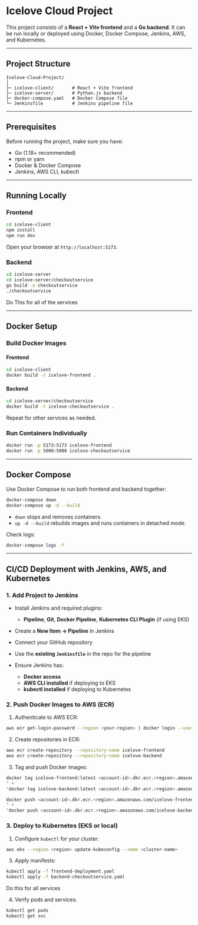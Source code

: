 # Icelove Cloud Project

This project consists of a **React + Vite frontend** and a **Go backend**. It can be run locally or deployed using Docker, Docker Compose, Jenkins, AWS, and Kubernetes.

---

## Project Structure

```
Icelove-Cloud-Project/
│
├─ icelove-client/       # React + Vite frontend
├─ icelove-server/       # Python.js backend
├─ docker-compose.yaml   # Docker Compose file
└─ Jenkinsfile           # Jenkins pipeline file
```

---

## Prerequisites

Before running the project, make sure you have:

* Go (1.18+ recommended)
* npm or yarn
* Docker & Docker Compose
* Jenkins, AWS CLI, kubectl

---

## Running Locally

### Frontend

```bash
cd icelove-client
npm install
npm run dev
```

Open your browser at `http://localhost:5173`.

### Backend

```bash
cd icelove-server
cd icelove-server/checkoutservice
go build -o checkoutservice
./checkoutservice
```

Do This for all of the services

---

## Docker Setup

### Build Docker Images

#### Frontend

```bash
cd icelove-client
docker build -t icelove-frontend .
```

#### Backend

```bash
cd icelove-server/checkoutservice
docker build -t icelove-checkoutservice .
```
Repeat for other services as needed.

### Run Containers Individually

```bash
docker run -p 5173:5173 icelove-frontend
docker run -p 5000:5000 icelove-checkoutservice
```

---

## Docker Compose

Use Docker Compose to run both frontend and backend together:

```bash
docker-compose down
docker-compose up -d --build
```

* `down` stops and removes containers.
* `up -d --build` rebuilds images and runs containers in detached mode.

Check logs:

```bash
docker-compose logs -f
```

---

## CI/CD Deployment with Jenkins, AWS, and Kubernetes

### 1. Add Project to Jenkins

* Install Jenkins and required plugins:

  * **Pipeline**, **Git**, **Docker Pipeline**, **Kubernetes CLI Plugin** (if using EKS)
* Create a **New Item → Pipeline** in Jenkins
* Connect your GitHub repository
* Use the **existing `Jenkinsfile`** in the repo for the pipeline
* Ensure Jenkins has:

  * **Docker access**
  * **AWS CLI installed** if deploying to EKS
  * **kubectl installed** if deploying to Kubernetes

### 2. Push Docker Images to AWS (ECR)

1. Authenticate to AWS ECR:

```bash
aws ecr get-login-password --region <your-region> | docker login --username AWS --password-stdin <your-account-id>.dkr.ecr.<region>.amazonaws.com
```

2. Create repositories in ECR:

```bash
aws ecr create-repository --repository-name icelove-frontend
aws ecr create-repository --repository-name icelove-backend
```

3. Tag and push Docker images:

```bash
docker tag icelove-frontend:latest <account-id>.dkr.ecr.<region>.amazonaws.com/icelove-frontend:latest
" + 
"docker tag icelove-backend:latest <account-id>.dkr.ecr.<region>.amazonaws.com/icelove-backend:latest

docker push <account-id>.dkr.ecr.<region>.amazonaws.com/icelove-frontend:latest
" + 
"docker push <account-id>.dkr.ecr.<region>.amazonaws.com/icelove-backend:latest
```

### 3. Deploy to Kubernetes (EKS or local)

1. Configure `kubectl` for your cluster:

```bash
aws eks --region <region> update-kubeconfig --name <cluster-name>
```

3. Apply manifests:

```bash
kubectl apply -f frontend-deployment.yaml
kubectl apply -f backend-checkoutservice.yaml
```
Do this for all services

4. Verify pods and services:

```bash
kubectl get pods
kubectl get svc
```
